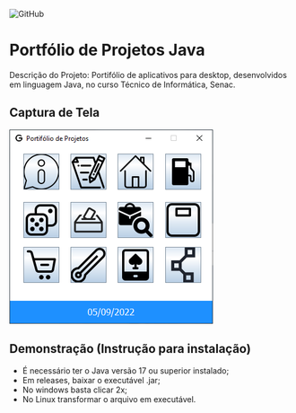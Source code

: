 ![GitHub](https://img.shields.io/github/license/giovannaagil/portfolio-java?style=for-the-badge)
# Portfólio de Projetos Java
Descrição do Projeto:
Portifólio de aplicativos para desktop, desenvolvidos em linguagem Java, no curso Técnico de Informática, Senac.
## Captura de Tela
![tela](https://github.com/giovannaagil/portfolio-java/blob/main/img/telaportfolio.png)
## Demonstração (Instrução para instalação)
- É necessário ter o Java versão 17 ou superior instalado;
- Em releases, baixar o executável .jar;
- No windows basta clicar 2x;
- No Linux transformar o arquivo em executável.
